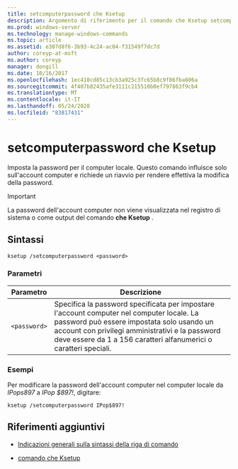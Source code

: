 ```yaml
---
title: setcomputerpassword che Ksetup
description: Argomento di riferimento per il comando che Ksetup setcomputerpassword, che consente di impostare la password per il computer locale.
ms.prod: windows-server
ms.technology: manage-windows-commands
ms.topic: article
ms.assetid: e307d8f6-3b93-4c24-ac04-f31549f7dc7d
author: coreyp-at-msft
ms.author: coreyp
manager: dongill
ms.date: 10/16/2017
ms.openlocfilehash: 1ec410cd85c13cb3a925c3fc65b8c9f86fba606a
ms.sourcegitcommit: 4f407b82435afe3111c215510b0ef797863f9cb4
ms.translationtype: MT
ms.contentlocale: it-IT
ms.lasthandoff: 05/24/2020
ms.locfileid: "83817431"
---
```

# <a name="ksetup-setcomputerpassword"></a>setcomputerpassword che Ksetup

Imposta la password per il computer locale. Questo comando influisce solo sull'account computer e richiede un riavvio per rendere effettiva la modifica della password.

> [!IMPORTANT]
> La password dell'account computer non viene visualizzata nel registro di sistema o come output del comando **che Ksetup** .

## <a name="syntax"></a>Sintassi

```
ksetup /setcomputerpassword <password>
```

### <a name="parameters"></a>Parametri

| Parametro | Descrizione |
| --------- | ----------- |
| `<password>` | Specifica la password specificata per impostare l'account computer nel computer locale. La password può essere impostata solo usando un account con privilegi amministrativi e la password deve essere da 1 a 156 caratteri alfanumerici o caratteri speciali. |

### <a name="examples"></a>Esempi

Per modificare la password dell'account computer nel computer locale da *IPops897* a *IPop $897!*, digitare:

```
ksetup /setcomputerpassword IPop$897!
```

## <a name="additional-references"></a>Riferimenti aggiuntivi

- [Indicazioni generali sulla sintassi della riga di comando](command-line-syntax-key.md)

- [comando che Ksetup](ksetup.md)
